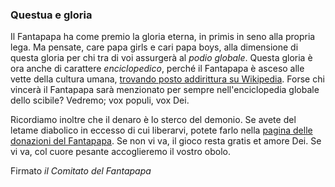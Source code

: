 ### Questua e gloria

Il Fantapapa ha come premio la gloria eterna, in primis in seno alla propria lega.
Ma pensate, care papa girls e cari papa boys, alla dimensione di questa gloria per chi tra di voi assurgerà al *podio globale*.
Questa gloria è ora anche di carattere *enciclopedico*, perché il Fantapapa è asceso alle vette della cultura umana, <a href="https://en.wikipedia.org/wiki/Fantapapa"  target="_blank">trovando posto addirittura su Wikipedia</a>.
Forse chi vincerà il Fantapapa sarà menzionato per sempre nell'enciclopedia globale dello scibile? Vedremo; vox populi, vox Dei.

Ricordiamo inoltre che il denaro è lo sterco del demonio.
Se avete del letame diabolico in eccesso di cui liberarvi, potete farlo nella <a href="https://www.paypal.com/donate?campaign_id=JTKDNGV4QPNYS" target="_blank">pagina delle donazioni del Fantapapa</a>.
Se non vi va, il gioco resta gratis et amore Dei. Se vi va, col cuore pesante accoglieremo il vostro obolo.

Firmato _il Comitato del Fantapapa_
